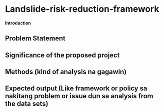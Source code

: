 # Landslide-risk-reduction-framework


#### Introduction
## Problem Statement
## Significance of the proposed project
## Methods (kind of analysis na gagawin)
## Expected output (Like framework or policy sa nakitang problem or issue dun sa analysis from the data sets)
